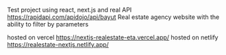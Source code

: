 Test project  using react, next.js and real API https://rapidapi.com/apidojo/api/bayut
Real estate agency website with the ability to filter by parameters


hosted on vercel https://nextjs-realestate-eta.vercel.app/
hosted on netlify https://realestate-nextjs.netlify.app/
